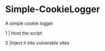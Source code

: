 # Simple-CookieLogger
A simple cookie logger



1 | Host the script

2 |Inject it into vulnerable sites
